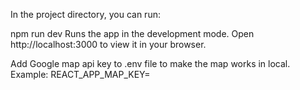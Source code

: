 In the project directory, you can run:

npm run dev
Runs the app in the development mode.
Open http://localhost:3000 to view it in your browser.

Add Google map api key to .env file to make the map works in local. Example: REACT_APP_MAP_KEY=
